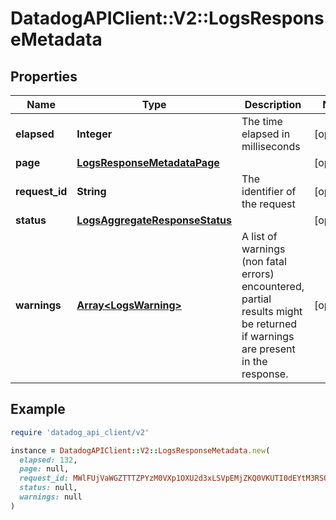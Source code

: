 # DatadogAPIClient::V2::LogsResponseMetadata

## Properties

| Name           | Type                                                              | Description                                                                                                                   | Notes      |
| -------------- | ----------------------------------------------------------------- | ----------------------------------------------------------------------------------------------------------------------------- | ---------- |
| **elapsed**    | **Integer**                                                       | The time elapsed in milliseconds                                                                                              | [optional] |
| **page**       | [**LogsResponseMetadataPage**](LogsResponseMetadataPage.md)       |                                                                                                                               | [optional] |
| **request_id** | **String**                                                        | The identifier of the request                                                                                                 | [optional] |
| **status**     | [**LogsAggregateResponseStatus**](LogsAggregateResponseStatus.md) |                                                                                                                               | [optional] |
| **warnings**   | [**Array&lt;LogsWarning&gt;**](LogsWarning.md)                    | A list of warnings (non fatal errors) encountered, partial results might be returned if warnings are present in the response. | [optional] |

## Example

```ruby
require 'datadog_api_client/v2'

instance = DatadogAPIClient::V2::LogsResponseMetadata.new(
  elapsed: 132,
  page: null,
  request_id: MWlFUjVaWGZTTTZPYzM0VXp1OXU2d3xLSVpEMjZKQ0VKUTI0dEYtM3RSOFVR,
  status: null,
  warnings: null
)
```
